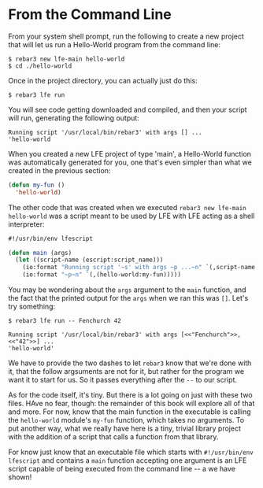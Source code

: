 # From the Command Line

From your system shell prompt, run the following to create a new project that will let us run a Hello-World program from the command line:

```shell
$ rebar3 new lfe-main hello-world
$ cd ./hello-world
```

Once in the project directory, you can actually just do this:

```shell
$ rebar3 lfe run
```

You will see code getting downloaded and compiled, and then your script will run, generating the following output:

```text
Running script '/usr/local/bin/rebar3' with args [] ...
'hello-world
```

When you created a new LFE project of type 'main', a Hello-World function was automatically generated for you, one that's even simpler than what we created in the previous section:

```lisp
(defun my-fun ()
  'hello-world)
```

The other code that was created when we executed `rebar3 new lfe-main hello-world` was a script meant to be used by LFE with LFE acting as a shell interpreter:

```lisp
#!/usr/bin/env lfescript

(defun main (args)
  (let ((script-name (escript:script_name)))
    (io:format "Running script '~s' with args ~p ...~n" `(,script-name ,args))
    (io:format "~p~n" `(,(hello-world:my-fun)))))
```

You may be wondering about the `args` argument to the `main` function, and the fact that the printed output for the `args` when we ran this was `[]`. Let's try something:

```shell
$ rebar3 lfe run -- Fenchurch 42
```

```text
Running script '/usr/local/bin/rebar3' with args [<<"Fenchurch">>,<<"42">>] ...
'hello-world'
```

We have to provide the two dashes to let `rebar3` know that we're done with it, that the follow argsuments are not for it, but rather for the program we want it to start for us. So it passes everything after the `--` to our script.

As for the code itself, it's tiny. But there is a lot going on just with these two files. HAve no fear, though: the remainder of this book will explore all of that and more. For now, know that the main function in the executable is calling the `hello-world` module's `my-fun` function, which takes no arguments. To put another way, what we really have here is a tiny, trivial library project with the addition of a script that calls a function from that library.

For know just know that an executable file which starts with `#!/usr/bin/env lfescript` and contains a `main` function accepting one argument is an LFE script capable of being executed from the command line -- a we have shown!
